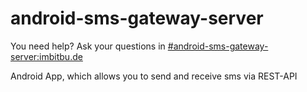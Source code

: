 # android-sms-gateway-server

You need help? Ask your questions in [#android-sms-gateway-server:imbitbu.de](https://matrix.to/#/#android-sms-gateway-server:imbitbu.de)

Android App, which allows you to send and receive sms via REST-API
